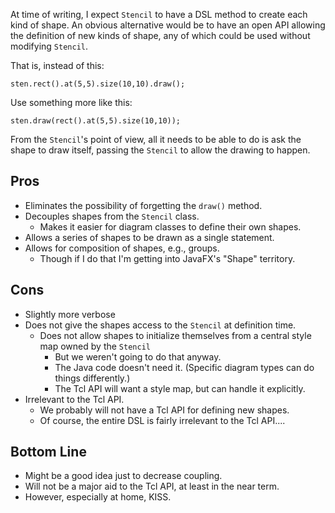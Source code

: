 At time of writing, I expect `Stencil` to have a DSL method to create each kind of shape.  An obvious alternative would be to have an open API allowing the definition of new kinds of shape, any of which could be used without modifying `Stencil`.

That is, instead of this:

```
sten.rect().at(5,5).size(10,10).draw();
```

Use something more like this:

```
sten.draw(rect().at(5,5).size(10,10));
```

From the `Stencil`'s point of view, all it needs to be able to do is ask the shape to draw itself, passing the `Stencil` to allow the drawing to happen.

## Pros

- Eliminates the possibility of forgetting the `draw()` method.
- Decouples shapes from the `Stencil` class.
    - Makes it easier for diagram classes to define their own shapes.
- Allows a series of shapes to be drawn as a single statement.
- Allows for composition of shapes, e.g., groups.
    - Though if I do that I'm getting into JavaFX's "Shape" territory.

## Cons

- Slightly more verbose
- Does not give the shapes access to the `Stencil` at definition time.
    - Does not allow shapes to initialize themselves from a central style map owned by the `Stencil`
        - But we weren't going to do that anyway.
        - The Java code doesn't need it. (Specific diagram types can do things differently.)
        - The Tcl API will want a style map, but can handle it explicitly.
- Irrelevant to the Tcl API. 
    - We probably will not have a Tcl API for defining new shapes.
    - Of course, the entire DSL is fairly irrelevant to the Tcl API....

## Bottom Line

- Might be a good idea just to decrease coupling.
- Will not be a major aid to the Tcl API, at least in the near term.
- However, especially at home, KISS.